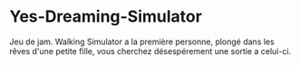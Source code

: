 # Yes-Dreaming-Simulator

Jeu de jam.
Walking Simulator a la première personne, plongé dans les rêves d'une petite fille, vous cherchez désespérement une sortie a celui-ci.
